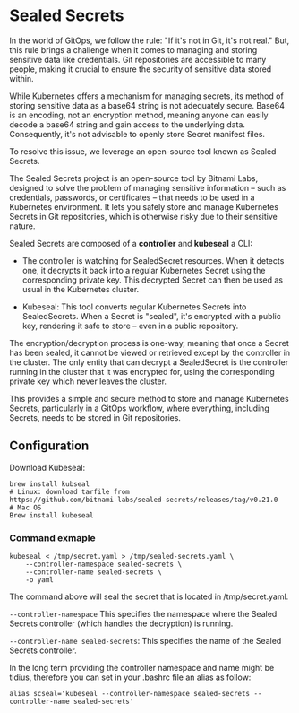 # Sealed Secrets
In the world of GitOps, we follow the rule: "If it's not in Git, it's not real." But, this rule brings a challenge when it comes to managing and storing sensitive data like credentials. Git repositories are accessible to many people, making it crucial to ensure the security of sensitive data stored within.

While Kubernetes offers a mechanism for managing secrets, its method of storing sensitive data as a base64 string is not adequately secure. Base64 is an encoding, not an encryption method, meaning anyone can easily decode a base64 string and gain access to the underlying data. Consequently, it's not advisable to openly store Secret manifest files.

To resolve this issue, we leverage an open-source tool known as Sealed Secrets.

The Sealed Secrets project is an open-source tool by Bitnami Labs, designed to solve the problem of managing sensitive information – such as credentials, passwords, or certificates – that needs to be used in a Kubernetes environment. It lets you safely store and manage Kubernetes Secrets in Git repositories, which is otherwise risky due to their sensitive nature.

Sealed Secrets are composed of a **controller** and **kubeseal** a CLI:

- The controller is watching for SealedSecret resources.  When it detects one, it decrypts it back into a regular Kubernetes Secret using the corresponding private key. This decrypted Secret can then be used as usual in the Kubernetes cluster.


- Kubeseal: This tool converts regular Kubernetes Secrets into SealedSecrets. When a Secret is "sealed", it's encrypted with a public key, rendering it safe to store – even in a public repository.

The encryption/decryption process is one-way, meaning that once a Secret has been sealed, it cannot be viewed or retrieved except by the controller in the cluster. The only entity that can decrypt a SealedSecret is the controller running in the cluster that it was encrypted for, using the corresponding private key which never leaves the cluster.

This provides a simple and secure method to store and manage Kubernetes Secrets, particularly in a GitOps workflow, where everything, including Secrets, needs to be stored in Git repositories.

## Configuration

Download Kubeseal:
```
brew install kubseal
# Linux: download tarfile from 
https://github.com/bitnami-labs/sealed-secrets/releases/tag/v0.21.0
# Mac OS
Brew install kubeseal
```
### Command exmaple
```
kubeseal < /tmp/secret.yaml > /tmp/sealed-secrets.yaml \
    --controller-namespace sealed-secrets \
    --controller-name sealed-secrets \
    -o yaml
```
The command above will seal the secret that is located in /tmp/secret.yaml.

```--controller-namespace``` This specifies the namespace where the Sealed Secrets controller (which handles the decryption) is running.

```--controller-name sealed-secrets```: This specifies the name of the Sealed Secrets controller.

In the long term providing the controller namespace and name might be tidius, therefore you can set in your 
.bashrc file an alias as follow:
```
alias scseal='kubeseal --controller-namespace sealed-secrets --controller-name sealed-secrets'
```
